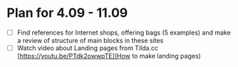 # Plan for 4.09 - 11.09
- [ ] Find references for Internet shops, offering bags (5 examples) and make a review of structure of main blocks in these sites
- [ ] Watch video about Landing pages from Tilda.cc [https://youtu.be/PTdk2owwpTE](How to make landing pages)

